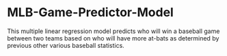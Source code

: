 # MLB-Game-Predictor-Model
This multiple linear regression model predicts who will win a baseball game between two teams based on who will have more at-bats as determined by previous other various baseball statistics.
